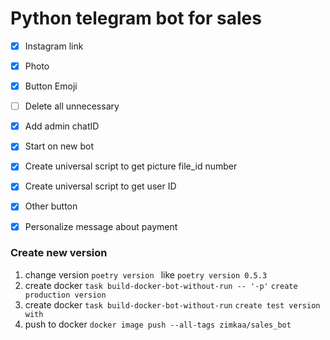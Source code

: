 # Python telegram bot for sales
- [x] Instagram link
- [x] Photo
- [x] Button Emoji
- [ ] Delete all unnecessary
- [x] Add admin chatID
- [x] Start on new bot
- [x] Create universal script to get picture file_id number
- [x] Create universal script to get user ID
- [x] Other button
- [x] Personalize message about payment


### Create new version

1. change version ```poetry version ``` like `poetry version 0.5.3`
2. create docker ```task build-docker-bot-without-run -- '-p'```  `create production version`
3. create docker ```task build-docker-bot-without-run```  `create test version with`
4. push to docker ```docker image push --all-tags zimkaa/sales_bot```
